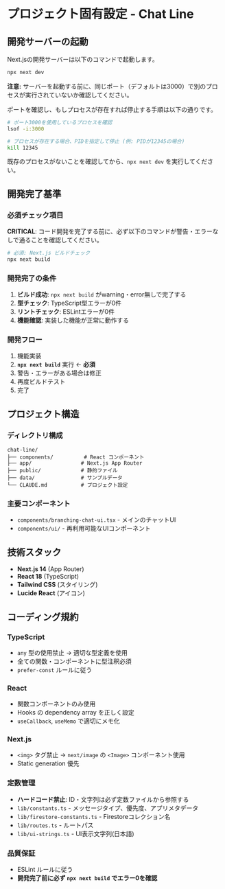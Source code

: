 # プロジェクト固有設定 - Chat Line

## 開発サーバーの起動

Next.jsの開発サーバーは以下のコマンドで起動します。

```bash
npx next dev
```

**注意:** サーバーを起動する前に、同じポート（デフォルトは3000）で別のプロセスが実行されていないか確認してください。

ポートを確認し、もしプロセスが存在すれば停止する手順は以下の通りです。

```bash
# ポート3000を使用しているプロセスを確認
lsof -i:3000

# プロセスが存在する場合、PIDを指定して停止 (例: PIDが12345の場合)
kill 12345
```

既存のプロセスがないことを確認してから、`npx next dev` を実行してください。

## 開発完了基準

### 必須チェック項目
**CRITICAL**: コード開発を完了する前に、必ず以下のコマンドが警告・エラーなしで通ることを確認してください。

```bash
# 必須: Next.js ビルドチェック
npx next build
```

### 開発完了の条件
1. **ビルド成功**: `npx next build` がwarning・error無しで完了する
2. **型チェック**: TypeScript型エラーが0件
3. **リントチェック**: ESLintエラーが0件
4. **機能確認**: 実装した機能が正常に動作する

### 開発フロー
1. 機能実装
2. **`npx next build`** 実行 ← **必須**
3. 警告・エラーがある場合は修正
4. 再度ビルドテスト
5. 完了

## プロジェクト構造

### ディレクトリ構成
```
chat-line/
├── components/          # React コンポーネント
├── app/                # Next.js App Router
├── public/             # 静的ファイル
├── data/               # サンプルデータ
└── CLAUDE.md           # プロジェクト設定
```

### 主要コンポーネント
- `components/branching-chat-ui.tsx` - メインのチャットUI
- `components/ui/` - 再利用可能なUIコンポーネント

## 技術スタック
- **Next.js 14** (App Router)
- **React 18** (TypeScript)
- **Tailwind CSS** (スタイリング)
- **Lucide React** (アイコン)

## コーディング規約

### TypeScript
- `any` 型の使用禁止 → 適切な型定義を使用
- 全ての関数・コンポーネントに型注釈必須
- `prefer-const` ルールに従う

### React
- 関数コンポーネントのみ使用
- Hooks の dependency array を正しく設定
- `useCallback`, `useMemo` で適切にメモ化

### Next.js
- `<img>` タグ禁止 → `next/image` の `<Image>` コンポーネント使用
- Static generation 優先

### 定数管理
- **ハードコード禁止**: ID・文字列は必ず定数ファイルから参照する
- `lib/constants.ts` - メッセージタイプ、優先度、アプリメタデータ
- `lib/firestore-constants.ts` - Firestoreコレクション名
- `lib/routes.ts` - ルートパス
- `lib/ui-strings.ts` - UI表示文字列(日本語)

### 品質保証
- ESLint ルールに従う
- **開発完了前に必ず `npx next build` でエラー0を確認**